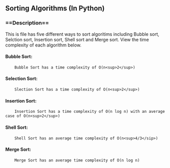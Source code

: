 ## Sorting Algorithms (In Python)

### ==Description==</h3>
This is file has five different ways to sort algoritims including Bubble sort, Selction sort, Insertion sort, Shell sort and Merge sort. View the time complexity of each algorithm below.


#### Bubble Sort:
        Bubble Sort has a time complexity of O(n<sup>2</sup>)


#### Selection Sort:
        Slection Sort has a time complexity of O(n<sup>2</sup>)


#### Insertion Sort:
        Insertion Sort has a time complexity of O(n log n) with an average case of O(n<sup>2</sup>)


#### Shell Sort:
        Shell Sort has an average time complexity of O(n<sup>4/3</sip>)


#### Merge Sort:
        Merge Sort has an average time complexity of O(n log n)